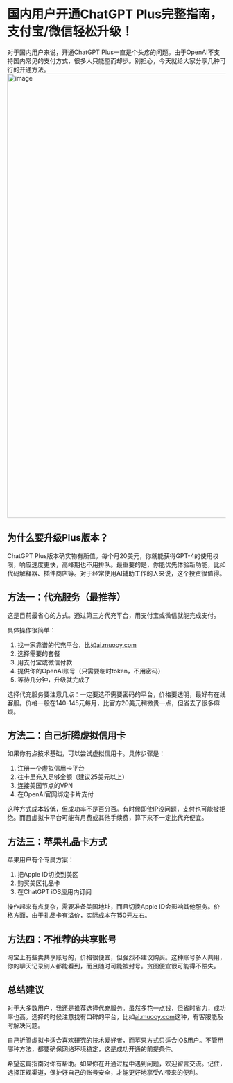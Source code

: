 # 国内用户开通ChatGPT Plus完整指南，支付宝/微信轻松升级！

对于国内用户来说，开通ChatGPT Plus一直是个头疼的问题。由于OpenAI不支持国内常见的支付方式，很多人只能望而却步。别担心，今天就给大家分享几种可行的开通方法。
<img width="1536" height="1024" alt="image" src="https://github.com/user-attachments/assets/d21137c9-e4af-44a1-836c-735425cc53f7" />

## 为什么要升级Plus版本？

ChatGPT Plus版本确实物有所值。每个月20美元，你就能获得GPT-4的使用权限，响应速度更快，高峰期也不用排队。最重要的是，你能优先体验新功能，比如代码解释器、插件商店等。对于经常使用AI辅助工作的人来说，这个投资很值得。

## 方法一：代充服务（最推荐）

这是目前最省心的方式。通过第三方代充平台，用支付宝或微信就能完成支付。

具体操作很简单：
1. 找一家靠谱的代充平台，比如[ai.muooy.com](https://ai.muooy.com)
2. 选择需要的套餐
3. 用支付宝或微信付款
4. 提供你的OpenAI账号（只需要临时token，不用密码）
5. 等待几分钟，升级就完成了


选择代充服务要注意几点：一定要选不需要密码的平台，价格要透明，最好有在线客服。价格一般在140-145元每月，比官方20美元稍微贵一点，但省去了很多麻烦。

## 方法二：自己折腾虚拟信用卡

如果你有点技术基础，可以尝试虚拟信用卡。具体步骤是：
1. 注册一个虚拟信用卡平台
2. 往卡里充入足够金额（建议25美元以上）
3. 连接美国节点的VPN
4. 在OpenAI官网绑定卡片支付

这种方式成本较低，但成功率不是百分百。有时候即使IP没问题，支付也可能被拒绝。而且虚拟卡平台可能有月费或其他手续费，算下来不一定比代充便宜。

## 方法三：苹果礼品卡方式

苹果用户有个专属方案：
1. 把Apple ID切换到美区
2. 购买美区礼品卡
3. 在ChatGPT iOS应用内订阅

操作起来有点复杂，需要准备美国地址，而且切换Apple ID会影响其他服务。价格方面，由于礼品卡有溢价，实际成本在150元左右。

## 方法四：不推荐的共享账号

淘宝上有些卖共享账号的，价格很便宜，但强烈不建议购买。这种账号多人共用，你的聊天记录别人都能看到，而且随时可能被封号。贪图便宜很可能得不偿失。

## 总结建议

对于大多数用户，我还是推荐选择代充服务。虽然多花一点钱，但省时省力，成功率也高。选择的时候注意找有口碑的平台，比如[ai.muooy.com](https://ai.muooy.com)这种，有客服能及时解决问题。

自己折腾虚拟卡适合喜欢研究的技术爱好者，而苹果方式只适合iOS用户。不管用哪种方法，都要确保网络环境稳定，这是成功开通的前提条件。

希望这篇指南对你有帮助。如果你在开通过程中遇到问题，欢迎留言交流。记住，选择正规渠道，保护好自己的账号安全，才能更好地享受AI带来的便利。
